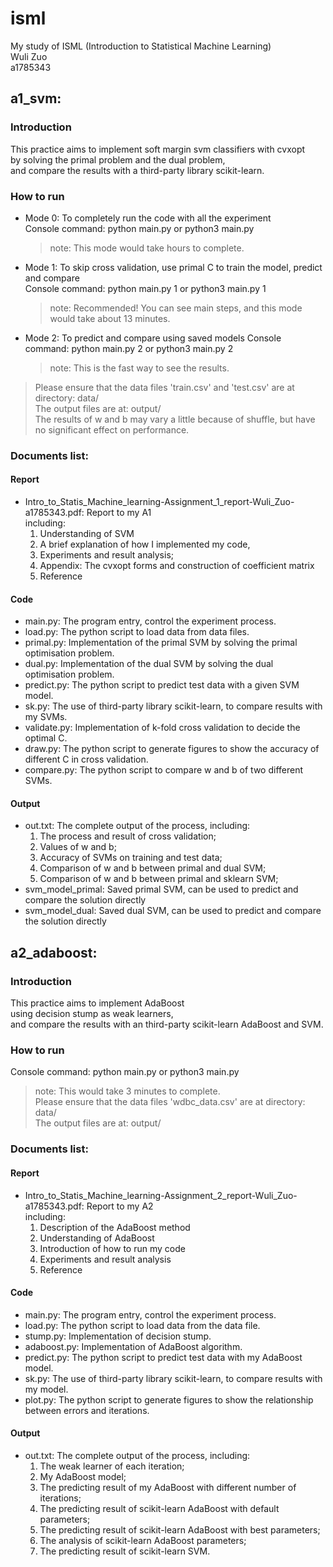 # isml
My study of ISML (Introduction to Statistical Machine Learning)  
Wuli Zuo  
a1785343  

## a1_svm:

### Introduction

This practice aims to implement soft margin svm classifiers with cvxopt  
by solving the primal problem and the dual problem,  
and compare the results with a third-party library scikit-learn.

### How to run  

* Mode 0: To completely run the code with all the experiment  
Console command: python main.py or python3 main.py  
    >note: This mode would take hours to complete.  
* Mode 1: To skip cross validation, use primal C to train the model, predict and compare  
Console command: python main.py 1 or python3 main.py 1  
    >note: Recommended! You can see main steps, and this mode would take about 13 minutes.    
* Mode 2: To predict and compare using saved models 
Console command: python main.py 2 or python3 main.py 2  
    >note: This is the fast way to see the results.  
> Please ensure that the data files 'train.csv' and 'test.csv' are at directory: data/  
> The output files are at: output/  
> The results of w and b may vary a little because of shuffle, 
> but have no significant effect on performance.  

### Documents list:

#### Report

* Intro_to_Statis_Machine_learning-Assignment_1_report-Wuli_Zuo-a1785343.pdf:  Report to my A1  
including:  
    1. Understanding of SVM  
    2. A brief explanation of how I implemented my code,  
    3. Experiments and result analysis;  
    4. Appendix: The cvxopt forms and construction of coefficient matrix
    5. Reference

#### Code

* main.py: The program entry, control the experiment process.  
* load.py: The python script to load data from data files.  
* primal.py: Implementation of the primal SVM by solving the primal optimisation problem.  
* dual.py: Implementation of the dual SVM by solving the dual optimisation problem.  
* predict.py: The python script to predict test data with a given SVM model.  
* sk.py: The use of third-party library scikit-learn, to compare results with my SVMs.  
* validate.py: Implementation of k-fold cross validation to decide the optimal C.  
* draw.py: The python script to generate figures to show the accuracy of different C in cross validation.  
* compare.py: The python script to compare w and b of two different SVMs.  

#### Output

* out.txt: The complete output of the process, including:  
    1. The process and result of cross validation;      
    2. Values of w and b;  
    3. Accuracy of SVMs on training and test data; 
    4. Comparison of w and b between primal and dual SVM;
    5. Comparison of w and b between primal and sklearn SVM;
* svm_model_primal: Saved primal SVM, can be used to predict and compare the solution directly
* svm_model_dual: Saved dual SVM, can be used to predict and compare the solution directly

## a2_adaboost:

### Introduction

This practice aims to implement AdaBoost  
using decision stump as weak learners,  
and compare the results with an third-party scikit-learn AdaBoost and SVM.

### How to run  
 
Console command: python main.py or python3 main.py  
>note: This would take 3 minutes to complete.    
> Please ensure that the data files 'wdbc_data.csv' are at directory: data/  
> The output files are at: output/  
 

### Documents list:

#### Report

* Intro_to_Statis_Machine_learning-Assignment_2_report-Wuli_Zuo-a1785343.pdf:  Report to my A2  
including:  
    1. Description of the AdaBoost method  
    2. Understanding of AdaBoost  
    3. Introduction of how to run my code  
    4. Experiments and result analysis  
    5. Reference

#### Code

* main.py: The program entry, control the experiment process.  
* load.py: The python script to load data from the data file.  
* stump.py: Implementation of decision stump.  
* adaboost.py: Implementation of AdaBoost algorithm.  
* predict.py: The python script to predict test data with my AdaBoost model.  
* sk.py: The use of third-party library scikit-learn, to compare results with my model.  
* plot.py: The python script to generate figures to show the relationship between errors and iterations.  

#### Output

* out.txt: The complete output of the process, including:  
    1. The weak learner of each iteration;
    2. My AdaBoost model;
    3. The predicting result of my AdaBoost with different number of iterations; 
    4. The predicting result of scikit-learn AdaBoost with default parameters;
    5. The predicting result of scikit-learn AdaBoost with best parameters;
    6. The analysis of scikit-learn AdaBoost parameters;
    7. The predicting result of scikit-learn SVM.
